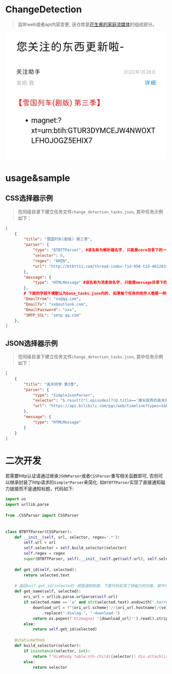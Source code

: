 # ChangeDetection
> 监听web或者api内容变更, 该仓库是[花生酱的家庭流媒体](https://github.com/PPeanutButter/HomeMediaServer)的组成部分。

![](shot.jpg)
# usage&sample
## CSS选择器示例
> 在同级目录下建立任务文件`change_detection_tasks.json`, 其中任务示例如下：
```json
[
    {
        "title": "雪国列车(剧版) 第三季",
        "parser": {
            "type": "BTBTTParser", #该名称为解析器名字, 只能是core目录下的一个
            "selector": 6,
            "regex": "AMZN",
            "url": "http://btbtt11.com/thread-index-fid-950-tid-4612833.htm"
        },
        "message": {
            "type": "HTMLMessage" #该名称为消息体名字, 只能是message目录下的一个
        },
        # 下面的字段不填默认为base_tasks.json内的, 如果每个任务的收件人都是一样的可以填写在base_tasks.json中
        "EmailFrom": "xx@qq.com",
        "EmailTo": "xx@outlook.com",
        "EmailPassword": "xxx",
        "SMTP_SSL": "smtp.qq.com"
    },
]
```
## JSON选择器示例
> 在同级目录下建立任务文件`change_detection_tasks.json`, 其中任务示例如下：
```json
[
    {
        "title": "高木同学 第3季",
        "parser": {
            "type": "SimpleJsonParser",
            "selector": "$.result[*].episodes[?(@.title=='擅长捉弄的高木同学 第三季')].pub_index",
            "url": "https://api.bilibili.com/pgc/web/timeline?types=1&before=0&after=0"
        },
        "message": {
            "type": "HTMLMessage"
        }
    }
]
```
# 二次开发
若需要http认证请通过继承`JSONParser`或者`CSSParser`重写相关函数即可, 否则可以继承封装了http请求的`Simple*Parser`来简化. 如`BTBTTParser`实现了直接通知磁力链接而不是通知标题，代码如下:
```python
import os
import urllib.parse

from .CSSParser import CSSParser


class BTBTTParser(CSSParser):
    def __init__(self, url, selector, regex='.*'):
        self.url = url
        self.selector = self.build_selector(selector)
        self.regex = regex
        super(BTBTTParser, self).__init__(self.get(self.url), self.selector)

    def get_id(self, selected):
        return selected.text
    
    # 返回self.get_id(selected) 就是通知标题，下面代码实现了转磁力的功能，其中用到了我的bt2magnet库
    def get_name(self, selected):
        ori_url = urllib.parse.urlparse(self.url)
        if selected.name == 'a' and str(selected.text).endswith('.torrent'):
            download_url = f"{ori_url.scheme}://{ori_url.hostname}/{selected.attrs['href']}"\
                .replace("-dialog-", "-download-")
            return os.popen(f'bt2magnet "{download_url}"').read().strip('\n')
        else:
            return self.get_id(selected)

    @staticmethod
    def build_selector(selector):
        if isinstance(selector, int):
            return f"div#body table:nth-child({selector}) div.attachlist a"
        else:
            return selector

```
